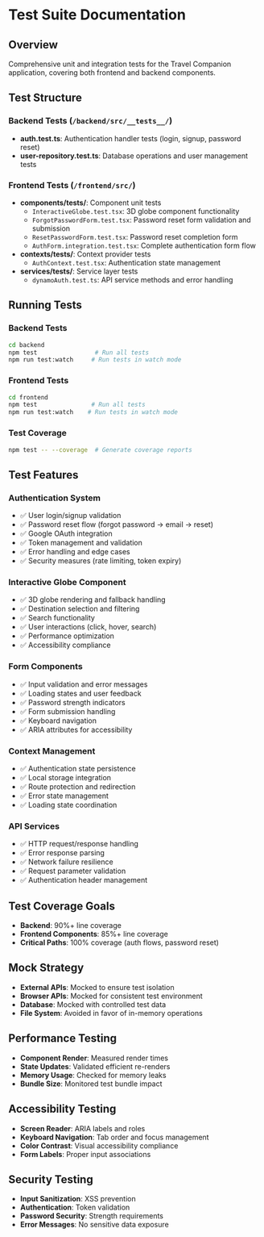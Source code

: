 # Test Suite Documentation

## Overview
Comprehensive unit and integration tests for the Travel Companion application, covering both frontend and backend components.

## Test Structure

### Backend Tests (`/backend/src/__tests__/`)
- **auth.test.ts**: Authentication handler tests (login, signup, password reset)
- **user-repository.test.ts**: Database operations and user management tests

### Frontend Tests (`/frontend/src/`)
- **components/__tests__/**: Component unit tests
  - `InteractiveGlobe.test.tsx`: 3D globe component functionality
  - `ForgotPasswordForm.test.tsx`: Password reset form validation and submission
  - `ResetPasswordForm.test.tsx`: Password reset completion form
  - `AuthForm.integration.test.tsx`: Complete authentication form flow
- **contexts/__tests__/**: Context provider tests
  - `AuthContext.test.tsx`: Authentication state management
- **services/__tests__/**: Service layer tests
  - `dynamoAuth.test.ts`: API service methods and error handling

## Running Tests

### Backend Tests
```bash
cd backend
npm test                # Run all tests
npm run test:watch     # Run tests in watch mode
```

### Frontend Tests
```bash
cd frontend
npm test               # Run all tests
npm run test:watch    # Run tests in watch mode
```

### Test Coverage
```bash
npm test -- --coverage  # Generate coverage reports
```

## Test Features

### Authentication System
- ✅ User login/signup validation
- ✅ Password reset flow (forgot password → email → reset)
- ✅ Google OAuth integration
- ✅ Token management and validation
- ✅ Error handling and edge cases
- ✅ Security measures (rate limiting, token expiry)

### Interactive Globe Component
- ✅ 3D globe rendering and fallback handling
- ✅ Destination selection and filtering
- ✅ Search functionality
- ✅ User interactions (click, hover, search)
- ✅ Performance optimization
- ✅ Accessibility compliance

### Form Components
- ✅ Input validation and error messages
- ✅ Loading states and user feedback
- ✅ Password strength indicators
- ✅ Form submission handling
- ✅ Keyboard navigation
- ✅ ARIA attributes for accessibility

### Context Management
- ✅ Authentication state persistence
- ✅ Local storage integration
- ✅ Route protection and redirection
- ✅ Error state management
- ✅ Loading state coordination

### API Services
- ✅ HTTP request/response handling
- ✅ Error response parsing
- ✅ Network failure resilience
- ✅ Request parameter validation
- ✅ Authentication header management

## Test Coverage Goals
- **Backend**: 90%+ line coverage
- **Frontend Components**: 85%+ line coverage
- **Critical Paths**: 100% coverage (auth flows, password reset)

## Mock Strategy
- **External APIs**: Mocked to ensure test isolation
- **Browser APIs**: Mocked for consistent test environment
- **Database**: Mocked with controlled test data
- **File System**: Avoided in favor of in-memory operations

## Performance Testing
- **Component Render**: Measured render times
- **State Updates**: Validated efficient re-renders
- **Memory Usage**: Checked for memory leaks
- **Bundle Size**: Monitored test bundle impact

## Accessibility Testing
- **Screen Reader**: ARIA labels and roles
- **Keyboard Navigation**: Tab order and focus management
- **Color Contrast**: Visual accessibility compliance
- **Form Labels**: Proper input associations

## Security Testing
- **Input Sanitization**: XSS prevention
- **Authentication**: Token validation
- **Password Security**: Strength requirements
- **Error Messages**: No sensitive data exposure